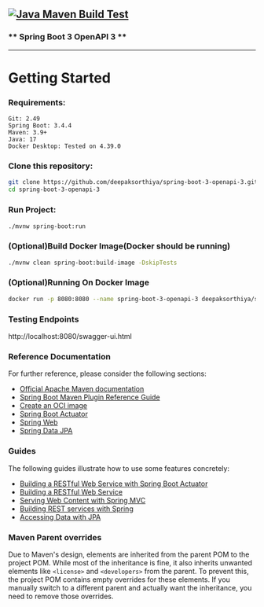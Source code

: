 [![Java Maven Build Test](https://github.com/deepaksorthiya/spring-boot-3-openapi-3/actions/workflows/maven-build.yml/badge.svg)](https://github.com/deepaksorthiya/spring-boot-3-openapi-3/actions/workflows/maven-build.yml)
---

### ** Spring Boot 3 OpenAPI 3 **

---

# Getting Started

### Requirements:

```
Git: 2.49
Spring Boot: 3.4.4
Maven: 3.9+
Java: 17
Docker Desktop: Tested on 4.39.0
```

### Clone this repository:

```bash
git clone https://github.com/deepaksorthiya/spring-boot-3-openapi-3.git
cd spring-boot-3-openapi-3
```

### Run Project:

```bash
./mvnw spring-boot:run
```

### (Optional)Build Docker Image(Docker should be running)

```bash
./mvnw clean spring-boot:build-image -DskipTests
```

### (Optional)Running On Docker Image

```bash
docker run -p 8080:8080 --name spring-boot-3-openapi-3 deepaksorthiya/spring-boot-3-openapi-3:0.0.1-SNAPSHOT
```

### Testing Endpoints

http://localhost:8080/swagger-ui.html

### Reference Documentation

For further reference, please consider the following sections:

* [Official Apache Maven documentation](https://maven.apache.org/guides/index.html)
* [Spring Boot Maven Plugin Reference Guide](https://docs.spring.io/spring-boot/3.4.0/maven-plugin)
* [Create an OCI image](https://docs.spring.io/spring-boot/3.4.0/maven-plugin/build-image.html)
* [Spring Boot Actuator](https://docs.spring.io/spring-boot/3.4.0/reference/actuator/index.html)
* [Spring Web](https://docs.spring.io/spring-boot/3.4.0/reference/web/servlet.html)
* [Spring Data JPA](https://docs.spring.io/spring-boot/3.4.0/reference/data/sql.html#data.sql.jpa-and-spring-data)

### Guides

The following guides illustrate how to use some features concretely:

* [Building a RESTful Web Service with Spring Boot Actuator](https://spring.io/guides/gs/actuator-service/)
* [Building a RESTful Web Service](https://spring.io/guides/gs/rest-service/)
* [Serving Web Content with Spring MVC](https://spring.io/guides/gs/serving-web-content/)
* [Building REST services with Spring](https://spring.io/guides/tutorials/rest/)
* [Accessing Data with JPA](https://spring.io/guides/gs/accessing-data-jpa/)

### Maven Parent overrides

Due to Maven's design, elements are inherited from the parent POM to the project POM.
While most of the inheritance is fine, it also inherits unwanted elements like `<license>` and `<developers>` from the
parent.
To prevent this, the project POM contains empty overrides for these elements.
If you manually switch to a different parent and actually want the inheritance, you need to remove those overrides.
